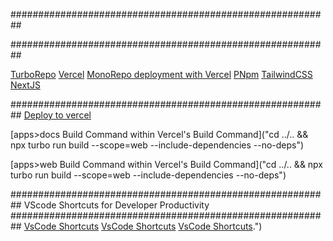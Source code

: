 ##########################################################

##########################################################

[TurboRepo]("https://turborepo.org/docs/reference/command-line-reference")
[Vercel]("https://vercel.com/docs/concepts/monorepos/turborepo")
[MonoRepo deployment with Vercel]("https://vercel.com/blog/monorepos")
[PNpm]("https://pnpm.io/workspaces")
[TailwindCSS]("https://tailwindcss.com/docs/installation")
[NextJS]("https://nextjs.org/docs/getting-started")

##########################################################
[Deploy to vercel]("https://www.youtube.com/watch?v=_sB2E1XnzOY")

[apps>docs Build Command within Vercel's Build Command]("cd ../.. && npx turbo run build --scope=web --include-dependencies --no-deps")

[apps>web Build Command within Vercel's Build Command]("cd ../.. && npx turbo run build --scope=web --include-dependencies --no-deps")

##########################################################
VScode Shortcuts for Developer Productivity
##########################################################
[VsCode Shortcuts]("https://code.visualstudio.com/docs/editor/codebasics#:~:text=VS%20Code%20supports%20multiple%20cursors,insert%20cursors%20below%20or%20above.")
[VsCode Shortcuts]("https://owenconti.com/posts/5-keyboard-shortcuts-to-navigate-your-code-faster")
[VsCode Shortcuts]("https://blog.logrocket.com/learn-these-keyboard-shortcuts-to-become-a-vs-code-ninja/#:~:text=You%20can%20switch%20between%20views,page%20up%20%2F%20page%20down%20).")
